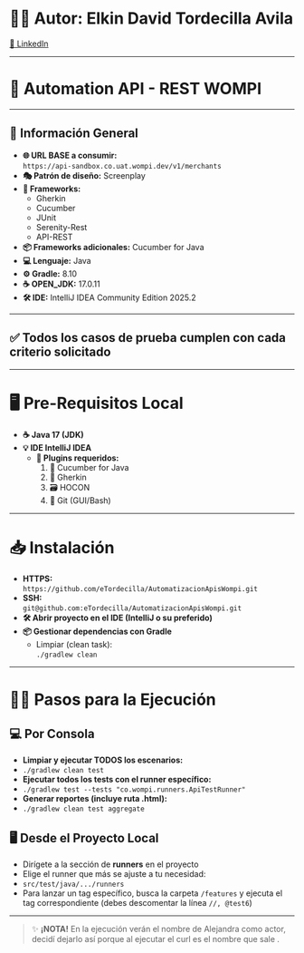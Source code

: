 # 👨‍💻 Autor: Elkin David Tordecilla Avila
[🔗 LinkedIn](https://www.linkedin.com/in/elkin-david-tordecilla-avila-b137ab152/)

---

# 🤖 Automation API - REST WOMPI

---

## 🚀 Información General

- **🌐 URL BASE a consumir:**  
  `https://api-sandbox.co.uat.wompi.dev/v1/merchants`
- **🎭 Patrón de diseño:** Screenplay
- **🧰 Frameworks:**
    - Gherkin
    - Cucumber
    - JUnit
    - Serenity-Rest
    - API-REST
- **📦 Frameworks adicionales:** Cucumber for Java
- **💻 Lenguaje:** Java
- **⚙️ Gradle:** 8.10
- **☕️ OPEN_JDK:** 17.0.11
- **🛠️ IDE:** IntelliJ IDEA Community Edition 2025.2

---

## ✅ Todos los casos de prueba cumplen con cada criterio solicitado

---

# 🖥️ Pre-Requisitos Local

- **☕ Java 17 (JDK)**
- **💡 IDE IntelliJ IDEA**
    - **🔌 Plugins requeridos:**
        1. 🥒 Cucumber for Java
        2. 🧩 Gherkin
        3. 🗃️ HOCON
        4. 🐙 Git (GUI/Bash)

---

# 📥 Instalación

- **HTTPS:**  
  `https://github.com/eTordecilla/AutomatizacionApisWompi.git`
- **SSH:**  
  `git@github.com:eTordecilla/AutomatizacionApisWompi.git`
- **🛠️ Abrir proyecto en el IDE (IntelliJ o su preferido)**
- **📦 Gestionar dependencias con Gradle**
    - Limpiar (clean task):  
      `./gradlew clean`

---

# 🏃‍♂️ Pasos para la Ejecución

## 💻 Por Consola

- **Limpiar y ejecutar TODOS los escenarios:** 
- `./gradlew clean test`
- **Ejecutar todos los tests con el runner específico:**
- `./gradlew test --tests "co.wompi.runners.ApiTestRunner"`  
- **Generar reportes (incluye ruta .html):**
- `./gradlew clean test aggregate`


## 🖥️ Desde el Proyecto Local

- Dirígete a la sección de **runners** en el proyecto
- Elige el runner que más se ajuste a tu necesidad:
- `src/test/java/.../runners`
- Para lanzar un tag específico, busca la carpeta `/features` y ejecuta el tag correspondiente (debes descomentar la línea  `//, @test6`)

---

> ✨ **¡NOTA!** En la ejecución verán el nombre de Alejandra como actor, decidí dejarlo así porque al ejecutar el curl es el nombre que sale .  

